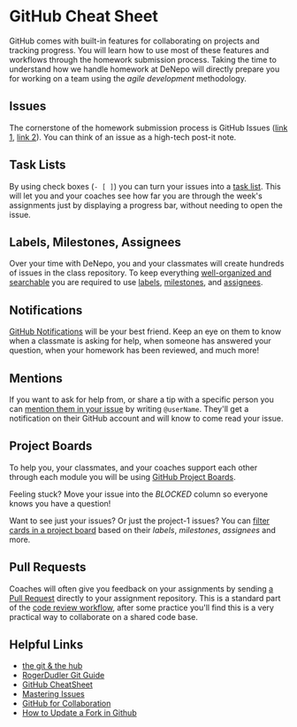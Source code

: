 # GitHub Cheat Sheet

GitHub comes with built-in features for collaborating on projects and tracking
progress. You will learn how to use most of these features and workflows through
the homework submission process. Taking the time to understand how we handle
homework at DeNepo will directly prepare you for working on a team using the
_agile development_ methodology.

## Issues

The cornerstone of the homework submission process is GitHub Issues
\([link 1](https://help.github.com/en/github/managing-your-work-on-github/about-issues),
[link 2](https://guides.github.com/features/issues/)\). You can think of an
issue as a high-tech post-it note.

## Task Lists

By using check boxes \(`- [ ]`\) you can turn your issues into a
[task list](https://help.github.com/en/github/managing-your-work-on-github/about-task-lists).
This will let you and your coaches see how far you are through the week's
assignments just by displaying a progress bar, without needing to open the
issue.

## Labels, Milestones, Assignees

Over your time with DeNepo, you and your classmates will create hundreds of
issues in the class repository. To keep everything
[well-organized and searchable](https://help.github.com/en/enterprise/2.20/user/github/managing-your-work-on-github/filtering-issues-and-pull-requests)
you are required to use
[labels](https://help.github.com/en/github/managing-your-work-on-github/labeling-issues-and-pull-requests),
[milestones](https://help.github.com/en/github/managing-your-work-on-github/tracking-the-progress-of-your-work-with-milestones),
and
[assignees](https://help.github.com/en/github/managing-your-work-on-github/assigning-issues-and-pull-requests-to-other-github-users).

## Notifications

[GitHub Notifications](https://help.github.com/en/github/managing-subscriptions-and-notifications-on-github/about-notifications)
will be your best friend. Keep an eye on them to know when a classmate is asking
for help, when someone has answered your question, when your homework has been
reviewed, and much more!

## Mentions

If you want to ask for help from, or share a tip with a specific person you can
[mention them in your issue](https://github.blog/2011-03-23-mention-somebody-they-re-notified/)
by writing `@userName`. They'll get a notification on their GitHub account and
will know to come read your issue.

## Project Boards

To help you, your classmates, and your coaches support each other through each
module you will be using
[GitHub Project Boards](https://help.github.com/en/github/managing-your-work-on-github/tracking-the-progress-of-your-work-with-project-boards).

Feeling stuck? Move your issue into the _BLOCKED_ column so everyone knows you
have a question!

Want to see just your issues? Or just the project-1 issues? You can
[filter cards in a project board](https://help.github.com/en/github/managing-your-work-on-github/filtering-cards-on-a-project-board)
based on their _labels_, _milestones_, _assignees_ and more.

## Pull Requests

Coaches will often give you feedback on your assignments by sending
[a Pull Request](https://help.github.com/en/github/collaborating-with-issues-and-pull-requests/about-pull-requests)
directly to your assignment repository. This is a standard part of the
[code review workflow](https://github.com/features/code-review/), after some
practice you'll find this is a very practical way to collaborate on a shared
code base.

## Helpful Links

- [the git & the hub](https://www.howtogeek.com/180167/htg-explains-what-is-github-and-what-do-geeks-use-it-for/)
- [RogerDudler Git Guide](http://rogerdudler.github.com/git-guide)
- [GitHub CheatSheet](https://github.com/tiimgreen/github-cheat-sheet)
- [Mastering Issues](https://guides.github.com/features/issues/)
- [GitHub for Collaboration](https://mozilla.github.io/open-leadership-training-series/articles/github-for-collaboration/)
- [How to Update a Fork in Github](https://rick.cogley.info/post/update-your-forked-repository-directly-on-github/)
